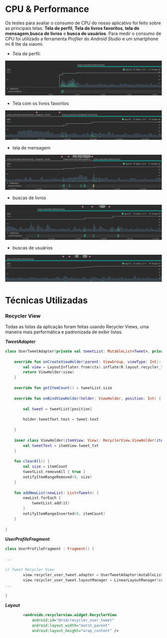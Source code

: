 # CPU & Performance

Os testes para avaliar o consumo de CPU do nosso aplicativo foi feito sobre as principais telas: **Tela de perfil**, **Tela de  livros favoritos**, **tela de mensagem**,**busca de livros** e **busca de usuários**. Para medir o consumo de CPU foi utilizado a ferramenta *Profiler* do *Android Studio* e um smartphone mi 8 lite da xiaomi.

* Tela de perfil:
<img src="img/cpu tela de perfil.png" alt="Tela de perfil" />

* Tela com os livros favoritos
<img src="img/cpu tela de livros favoritos.png" alt="Tela de livros favoritos" />

* tela de mensagem
<img src="img/cpu tela de mensagem.png" alt="Tela de mensagem" />

* buscas de livros
<img src="img/cpu tela de buscar livros.png" alt="Tela de livros" />

* buscas de usuários
<img src="img/cpu tela de busca de usuario.png" alt="Tela de usuários" />


# Técnicas Utilizadas

### Recycler View
Todas as listas da aplicação foram feitas usando Recycler Views, uma maneira mais performática e padronizada de exibir listas.

***TweetAdapter***
~~~ Kotlin
class UserTweetAdapter(private val tweetList: MutableList<Tweet>, private val ctx: Context) : RecyclerView.Adapter<UserTweetAdapter.ViewHolder>() {

    override fun onCreateViewHolder(parent: ViewGroup, viewType: Int): ViewHolder {
        val view = LayoutInflater.from(ctx).inflate(R.layout.recycler_tweet_cell, parent, false)
        return ViewHolder(view)
    }

    override fun getItemCount() = tweetList.size

    override fun onBindViewHolder(holder: ViewHolder, position: Int) {

        val tweet = tweetList[position]

        holder.tweetText.text = tweet.text

    }

    inner class ViewHolder(itemView: View): RecyclerView.ViewHolder(itemView) {
        val tweetText = itemView.tweet_txt
    }
    
    fun clearAll() {
        val size = itemCount
        tweetList.removeAll { true }
        notifyItemRangeRemoved(0, size)
    }

    fun addNewList(newList: List<Tweet>) {
        newList.forEach {
            tweetList.add(it)
        }
        notifyItemRangeInserted(0, itemCount)
    }

}
~~~

***UserProfileFragment***
~~~kotlin
class UserProfileFragment : Fragment() {

...

// Tweet Recycler View
        view.recycler_user_tweet.adapter = UserTweetAdapter(mutableListOf(), context!!)
        view.recycler_user_tweet.layoutManager = LinearLayoutManager(context)
...

}

~~~

***Layout***
~~~xml
        <androidx.recyclerview.widget.RecyclerView
            android:id="@+id/recycler_user_tweet"
            android:layout_width="match_parent"
            android:layout_height="wrap_content" />
~~~

